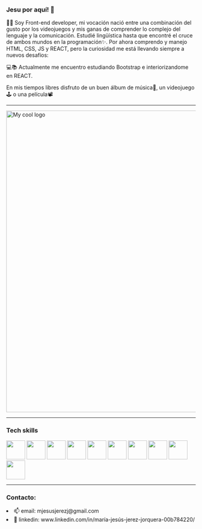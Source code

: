 ### Jesu por aquí! 👋

👩‍💻 Soy Front-end developer, mi vocación nació entre una combinación del gusto por los videojuegos y mis ganas de comprender lo complejo del lenguaje y la comunicación. Estudié lingüística hasta que encontré el cruce de ambos mundos en la programación✨. Por ahora comprendo y manejo HTML, CSS, JS y REACT, pero la curiosidad me está llevando siempre a nuevos desafíos:

💻📚 Actualmente me encuentro estudiando Bootstrap e interiorizandome en REACT.

En mis tiempos libres disfruto de un buen álbum de música💽, un videojuego🕹 o una película📽 

---------------
<img src="https://preview.redd.it/r7nwau5hb4m51.jpg?auto=webp&s=81c82aaf86b3587ff7d0fb3c95fb533ea898f4cd" alt="My cool logo" width="800"/>

----------------

### Tech skills
<img src="https://upload.wikimedia.org/wikipedia/commons/thumb/9/99/Unofficial_JavaScript_logo_2.svg/1024px-Unofficial_JavaScript_logo_2.svg.png" width="50"/> <img src="https://upload.wikimedia.org/wikipedia/commons/thumb/6/62/CSS3_logo.svg/800px-CSS3_logo.svg.png" width="50"/> <img src="https://cdn-icons-png.flaticon.com/512/1051/1051277.png?w=360" width="50"/> <img src="https://seeklogo.com/images/N/npm-logo-01B8642EDD-seeklogo.com.png" width="50"/> <img src="https://upload.wikimedia.org/wikipedia/commons/thumb/9/9a/Visual_Studio_Code_1.35_icon.svg/2048px-Visual_Studio_Code_1.35_icon.svg.png" width="50"/> <img src="https://img2.freepng.es/20180621/ewt/kisspng-trello-logo-slack-atlassian-trello-5b2bcdc85e4d36.2783338815295973843863.jpg" width="50"/> <img src="https://brandslogos.com/wp-content/uploads/thumbs/firebase-logo-vector.svg" width="50"/> <img src="https://iconape.com/wp-content/png_logo_vector/git-icon.png" width="50"/> <img src="https://cdn-icons-png.flaticon.com/512/25/25231.png" width="50"/> <img src="https://www.pinclipart.com/picdir/big/537-5374089_react-js-logo-clipart.png" width="50"/> 


---------------

### Contacto:
<li>📫 email: mjesusjerezj@gmail.com</li>
<li>🔗 linkedin: www.linkedin.com/in/maría-jesús-jerez-jorquera-00b784220/  </li>       



